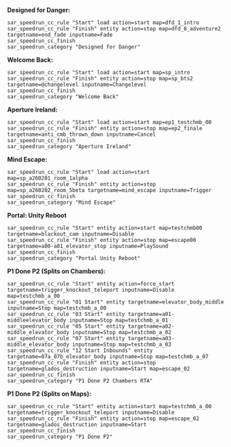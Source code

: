 **Designed for Danger:**
```sar_speedrun_cc_start "Designed for Danger"
sar_speedrun_cc_rule "Start" load action=start map=dfd_1_intro 
sar_speedrun_cc_rule "Finish" entity action=stop map=dfd_8_adventure2 targetname=end_fade inputname=Fade
sar_speedrun_cc_finish
sar_speedrun_category "Designed for Danger"
```

**Welcome Back:**
```sar_speedrun_cc_start "Welcome Back"
sar_speedrun_cc_rule "Start" load action=start map=sp_intro 
sar_speedrun_cc_rule "Finish" entity action=stop map=sp_bts2 targetname=@changelevel inputname=Changelevel
sar_speedrun_cc_finish
sar_speedrun_category "Welcome Back"
```

**Aperture Ireland:**
```sar_speedrun_cc_start "Aperture Ireland"
sar_speedrun_cc_rule "Start" load action=start map=ep1_testchmb_00
sar_speedrun_cc_rule "Finish" entity action=stop map=ep2_finale targetname=anti_cmb_thrown_down inputname=Cancel
sar_speedrun_cc_finish
sar_speedrun_category "Aperture Ireland"
```

**Mind Escape:**
```sar_speedrun_cc_start "Mind Escape"
sar_speedrun_cc_rule "Start" load action=start map=sp_a260201_room_1alpha
sar_speedrun_cc_rule "Finish" entity action=stop map=sp_a260202_room_5beta targetname=mind_escape inputname=Trigger
sar_speedrun_cc_finish
sar_speedrun_category "Mind Escape"
```

**Portal: Unity Reboot**
```sar_speedrun_cc_start "Portal Unity Reboot"
sar_speedrun_cc_rule "Start" entity action=start map=testchmb00 targetname=blackout_cam inputname=Disable
sar_speedrun_cc_rule "Finish" entity action=stop map=escape00 targetname=a00-a01_elevator_stop inputname=PlaySound
sar_speedrun_cc_finish
sar_speedrun_category "Portal Unity Reboot"
```

**P1 Done P2 (Splits on Chambers):**
```sar_speedrun_cc_start "P1 Done P2 Chambers RTA" action=split
sar_speedrun_cc_rule "Start" entity action=force_start targetname=trigger_knockout_teleport inputname=Disable map=testchmb_a_00
sar_speedrun_cc_rule "01 Start" entity targetname=elevator_body_middle inputname=Stop map=testchmb_a_00
sar_speedrun_cc_rule "03 Start" entity targetname=a01-middleelevator_body inputname=Stop map=testchmb_a_01
sar_speedrun_cc_rule "05 Start" entity targetname=a02-middle_elevator_body inputname=Stop map=testchmb_a_02
sar_speedrun_cc_rule "07 Start" entity targetname=a03-middle_elevator_body inputname=Stop map=testchmb_a_03
sar_speedrun_cc_rule "12 Start Inbounds" entity targetname=07a_07b_elevator_body inputname=Stop map=testchmb_a_07
sar_speedrun_cc_rule "Finish" entity action=stop targetname=glados_destruction inputname=Start map=escape_02
sar_speedrun_cc_finish
sar_speedrun_category "P1 Done P2 Chambers RTA"
```

**P1 Done P2 (Splits on Maps):**
```sar_speedrun_cc_start "P1 Done P2"
sar_speedrun_cc_rule "Start" entity action=start map=testchmb_a_00 targetname=trigger_knockout_teleport inputname=Disable
sar_speedrun_cc_rule "Finish" entity action=stop map=escape_02 targetname=glados_destruction inputname=Start
sar_speedrun_cc_finish
sar_speedrun_category "P1 Done P2"
```
